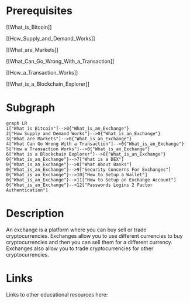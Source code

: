 # Prerequisites
[[What_is_Bitcoin]]


[[How_Supply_and_Demand_Works]]


[[What_are_Markets]]


[[What_Can_Go_Wrong_With_a_Transaction]]


[[How_a_Transaction_Works]]


[[What_is_a_Blockchain_Explorer]]

# Subgraph

```mermaid
graph LR
1["What is Bitcoin"]-->0{"What_is_an_Exchange"}
2["How Supply and Demand Works"]-->0{"What_is_an_Exchange"}
3["What are Markets"]-->0{"What_is_an_Exchange"}
4["What Can Go Wrong With a Transaction"]-->0{"What_is_an_Exchange"}
5["How a Transaction Works"]-->0{"What_is_an_Exchange"}
6["What is a Blockchain Explorer"]-->0{"What_is_an_Exchange"}
0{"What_is_an_Exchange"}-->7["What is a DEX"]
0{"What_is_an_Exchange"}-->8["What About Banks"]
0{"What_is_an_Exchange"}-->9["Security Concerns For Exchanges"]
0{"What_is_an_Exchange"}-->10["How to Setup a Wallet"]
0{"What_is_an_Exchange"}-->11["How to Setup an Exchange Account"]
0{"What_is_an_Exchange"}-->12["Passwords Logins 2 Factor Authentication"]
```



# Description
An exchange is a platform where you can buy sell or trade cryptocurrencies. Exchanges allow you to use different currencies to buy cryptocurrencies and then you can sell them for a different currency. Exchanges also allow you to trade cryptocurrencies for other cryptocurrencies.

# Links
Links to other educational resources here: